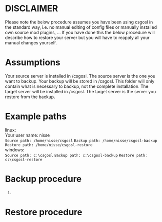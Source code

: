 # DISCLAIMER
Please note the below procedure assumes you have been using csgosl in the standard way, i.e. no manual
editing of config files or manually installed own source mod plugins, ... If you have done this the below procedure will describe how to restore your server but you will have to reapply all your manual changes yourself.

# Assumptions
Your source server is installed in <some-path>/csgosl. The source server is the one you want to backup.
Your backup will be stored in <backup-path>/csgosl. This folder will only contain what is necessary to backup, not the complete installation.
The target server will be installed in <some-other-path>/csgosl. The target server is the server you restore from the backup.

# Example paths
linux:<br>
Your user name: nisse<br>
`Source path: /home/nisse/csgosl`
`Backup path: /home/nisse/csgosl-backup`
`Restore path: /home/nisse/csgosl-restore`
<br>
windows:<br>
`Source path: c:\csgosl`
`Backup path: c:\csgosl-backup`
`Restore path: c:\csgosl-restore`

# Backup procedure
1. 

# Restore procedure

